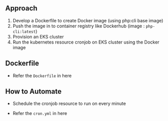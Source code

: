 ## Approach

1. Develop a Dockerfile to create Docker image (using php:cli base image)
2. Push the image in to container registry like Dockerhub (image : `php-cli:latest`)
2. Provision an EKS cluster
3. Run the kubernetes resource cronjob on EKS cluster using the Docker image

## Dockerfile

* Refer the `Dockerfile` in here

## How to Automate

* Schedule the cronjob resource to run on every minute

* Refer the `cron.yml` in here
